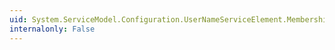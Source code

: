 ```yaml
---
uid: System.ServiceModel.Configuration.UserNameServiceElement.MembershipProviderName
internalonly: False
---
```

